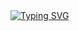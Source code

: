 <a href="https://github.com/drkostas">
    <img src="https://readme-typing-svg.demolab.com?font=Georgia&size=18&duration=2000&pause=100&multiline=true&width=500&height=80&lines=Lina+Xu+Student+%7C+Intern+%7C+China;" alt="Typing SVG" />
</a>
